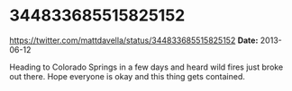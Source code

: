 # 344833685515825152
https://twitter.com/mattdavella/status/344833685515825152
**Date:** 2013-06-12

Heading to Colorado Springs in a few days and heard wild fires just broke out there. Hope everyone is okay and this thing gets contained.
